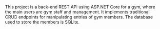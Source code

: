 This project is a back-end REST API using ASP.NET Core for a gym, where the main users are gym staff and management. It implements traditional CRUD endpoints for manipulating entries of gym members. The database used to store the members is SQLite.
